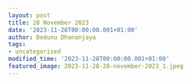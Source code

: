 ```yaml
---
layout: post
title: 28 November 2023
date: '2023-11-28T00:00:00.001+01:00'
author: Dedunu Dhananjaya
tags:
- uncategorised
modified_time: '2023-11-28T00:00:00.001+01:00'
featured_image: 2023-11-28-28-november-2023_1.jpeg
---
```

